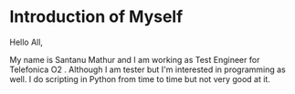 # Introduction of Myself

Hello All,

My name is Santanu Mathur and I am working as Test Engineer for Telefonica O2 . Although I am tester but I'm interested in programming as well. I do scripting in Python from time to time but not very good at it. 
